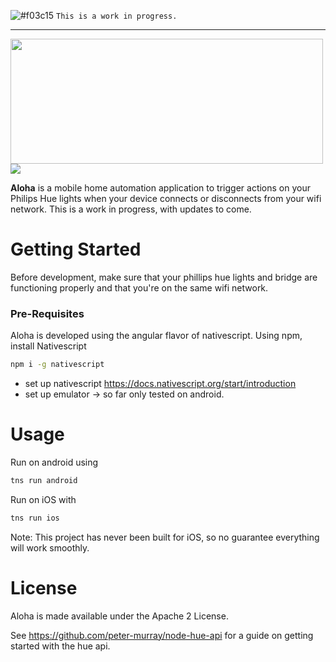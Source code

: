 
![#f03c15](https://placehold.it/15/f03c15/000000?text=+) `This is a work in progress.`
<hr>
<img src="https://deepart-io.s3.amazonaws.com/c/OeQsFjMqxXdhlikgTNrZERyHS.png" width="500" height="200"/>
<img src="https://img.shields.io/hexpm/l/plug.svg" />

<b>Aloha</b> is a mobile home automation application to trigger actions on your Philips Hue lights when your device connects or disconnects from your wifi network.
This is a work in progress, with updates to come.

# Getting Started
Before development, make sure that your phillips hue lights and bridge are functioning properly and that you're on the same wifi network.

### Pre-Requisites
Aloha is developed using the angular flavor of nativescript. Using npm, install Nativescript 
```bash
npm i -g nativescript
```
- set up nativescript https://docs.nativescript.org/start/introduction
- set up emulator -> so far only tested on android.

# Usage
Run on android using 
```bash
tns run android
```
Run on iOS with
```bash
tns run ios
```
Note: This project has never been built for iOS, so no guarantee everything will work smoothly.

# License
Aloha  is made available under the Apache 2 License.

See https://github.com/peter-murray/node-hue-api for a guide on getting started with the hue api.

